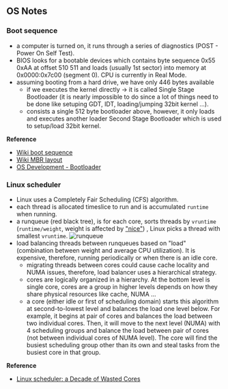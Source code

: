## OS Notes

### Boot sequence

- a computer is turned on, it runs through a series of diagnostics (POST - Power On Self Test).
- BIOS looks for a bootable devices which contains byte sequence 0x55 0xAA at offset 510 511 and loads (usually 1st sector) into memory at 0x0000:0x7c00 (segment 0). CPU is currently in Real Mode.
- assuming booting from a hard drive, we have only 446 bytes available
  - if we executes the kernel directly -> it is called Single Stage Bootloader (it is nearly impossible to do since a lot of things need to be done like setuping GDT, IDT, loading/jumping 32bit kernel ...).
  - consists a single 512 byte bootloader above, however, it only loads and executes another loader Second Stage Bootloader which is used to setup/load 32bit kernel.

**Reference**

- [Wiki boot sequence](https://en.wikipedia.org/wiki/Booting#Boot_sequence)
- [Wiki MBR layout](https://en.wikipedia.org/wiki/Master_boot_record#Sector_layout)
- [OS Development - Bootloader](http://www.brokenthorn.com/Resources/OSDev5.html)

### Linux scheduler

- Linux uses a Completely Fair Scheduling (CFS) algorithm.
- each thread is allocated timeslice to run and is accumulated `runtime` when running.
- a runqueue (red black tree), is for each core, sorts threads by `vruntime` (`runtime/weight`, weight is affected by ["nice"](https://man7.org/linux/man-pages/man1/nice.1.html)) , Linux picks a thread with smallest `vruntime`.
  ![runqueue](https://i.imgur.com/nfh5njM.png)
- load balancing threads between runqueues based on "load" (combination between weight and average CPU utilization). It is expensive, therefore, running periodically or when there is an idle core.
  - migrating threads between cores could cause cache locality and NUMA issues, therefore, load balancer uses a hierarchical strategy.
  - cores are logically organized in a hierarchy. At the bottom level is single core, cores are a group in higher levels depends on how they share physical resources like cache, NUMA ...
  - a core (either idle or first of scheduling domain) starts this algorithm at second-to-lowest level and balances the load one level below. For example, it begins at pair of cores and balances the load between two individual cores. Then, it will move to the next level (NUMA) with 4 scheduling groups and balance the load between pair of cores (not between individual cores of NUMA level). The core will find the busiest scheduling group other than its own and steal tasks from the busiest core in that group.

**Reference**

- [Linux scheduler: a Decade of Wasted Cores](https://blog.acolyer.org/2016/04/26/the-linux-scheduler-a-decade-of-wasted-cores/)
